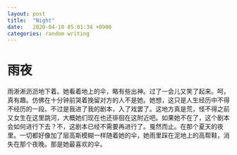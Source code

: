 ```yaml
---
layout: post
title:  "Night"
date:   2020-04-10 05:01:34 +0900
categories: random writing
---
```

# 雨夜

雨淅淅沥沥地下着。她看着地上的伞，略有些出神。过了一会儿又笑了起来。呵，真有趣。仿佛在十分钟前哭着挽留对方的人不是她。她想，这只是人生经历中不得不经历的一段。不过是我进了我的剧本，入了戏罢了。这地方真是荒，怪不得之前又女生在这里跳河，大概她们现在也还徘徊在这附近吧。如果她不在了，这个剧本会如何进行下去？不，这剧本已经不需要再进行了。戛然而止。在那个夏天的夜里。一切都好像加了层高斯模糊一样随着她的伞，她雨里踩在泥地上的高帮鞋，消失在那个夜晚。那是她最喜欢的伞。


